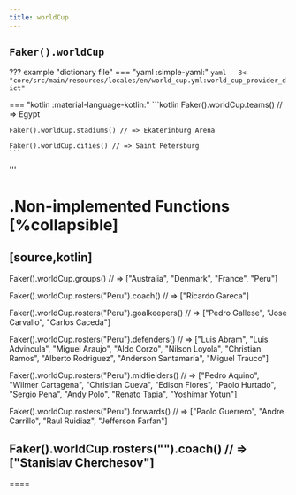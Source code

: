 ```yaml
---
title: worldCup
---
```


## `Faker().worldCup`

??? example "dictionary file"
    === "yaml :simple-yaml:"
        ```yaml
        --8<-- "core/src/main/resources/locales/en/world_cup.yml:world_cup_provider_dict"
        ```

=== "kotlin :material-language-kotlin:"
    ```kotlin
    Faker().worldCup.teams() // => Egypt

    Faker().worldCup.stadiums() // => Ekaterinburg Arena

    Faker().worldCup.cities() // => Saint Petersburg
    ```

'''

.Non-implemented Functions
[%collapsible]
====
[source,kotlin]
----
Faker().worldCup.groups() // => ["Australia", "Denmark", "France", "Peru"]

Faker().worldCup.rosters("Peru").coach() // => ["Ricardo Gareca"]

Faker().worldCup.rosters("Peru").goalkeepers() // => ["Pedro Gallese", "Jose Carvallo", "Carlos Caceda"]

Faker().worldCup.rosters("Peru").defenders() // => ["Luis Abram", "Luis Advincula", "Miguel Araujo", "Aldo Corzo", "Nilson Loyola", "Christian Ramos", "Alberto Rodriguez", "Anderson Santamaría", "Miguel Trauco"]

Faker().worldCup.rosters("Peru").midfielders() // => ["Pedro Aquino", "Wilmer Cartagena", "Christian Cueva", "Edison Flores", "Paolo Hurtado", "Sergio Pena", "Andy Polo", "Renato Tapia", "Yoshimar Yotun"]

Faker().worldCup.rosters("Peru").forwards() // => ["Paolo Guerrero", "Andre Carrillo", "Raul Ruidiaz", "Jefferson Farfan"]

Faker().worldCup.rosters("").coach() // => ["Stanislav Cherchesov"]
----
====
